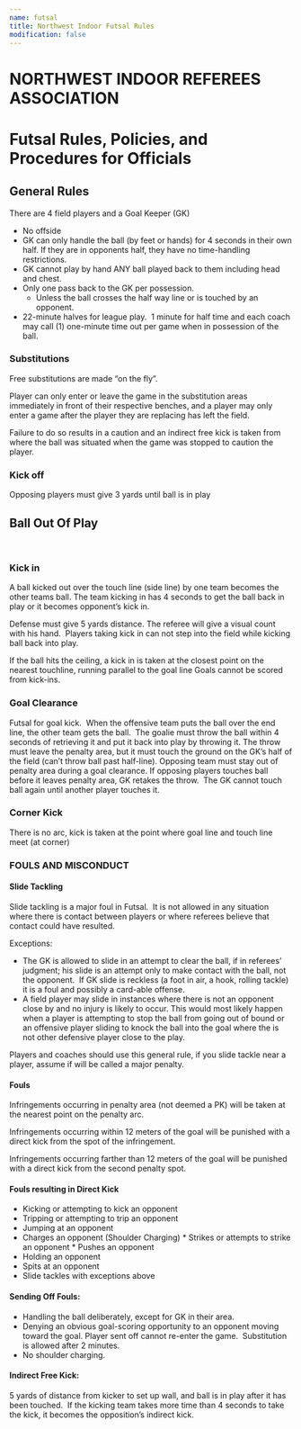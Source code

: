 ```yaml
---
name: futsal
title: Northwest Indoor Futsal Rules
modification: false
---
```


# NORTHWEST INDOOR REFEREES ASSOCIATION

# Futsal Rules, Policies, and Procedures for Officials

## General Rules

There are 4 field players and a Goal Keeper (GK) 

* No offside
* GK can only handle the ball (by feet or hands) for 4 seconds in their own half. If they are in opponents half, they have no time-handling restrictions.
* GK cannot play by hand ANY ball played back to them including head and chest.
* Only one pass back to the GK per possession.  
  * Unless the ball crosses the half way line or is touched by an opponent.
* 22-minute halves for league play.  1 minute for half time and each coach may call (1) one-minute time out per game when in possession of the ball.  

### Substitutions

Free substitutions are made “on the fly”.

Player can only enter or leave the game in the substitution areas immediately in front of their respective benches, and a player may only enter a game after the player they are replacing has left the field. 

Failure to do so results in a caution and an indirect free kick is taken from where the ball was situated when the game was stopped to caution the player.

### Kick off

Opposing players must give 3 yards until ball is in play
   
## Ball Out Of Play
 
### Kick in

A ball kicked out over the touch line (side line) by one team becomes the other teams ball. The team kicking in has 4 seconds to get the ball back in play or it becomes opponent’s kick in. 

Defense must give 5 yards distance. The referee will give a visual count with his hand.  Players taking kick in can not step into the field while kicking ball back into play.

If the ball hits the ceiling, a kick in is taken at the closest point on the nearest touchline, running parallel to the goal line
Goals cannot be scored from kick-ins.

### Goal Clearance

Futsal for goal kick.  When the offensive team puts the ball over the end line, the other team gets the ball.  The goalie must throw the ball within 4 seconds of retrieving it and put it back into play by throwing it. The throw must leave the penalty area, but it must touch the ground on the GK’s half of the field (can’t throw ball past half-line). Opposing team must stay out of penalty area during a goal clearance. If opposing players touches ball before it leaves penalty area, GK retakes the throw.  The GK cannot touch ball again until another player touches it.

### Corner Kick

There is no arc, kick is taken at the point where goal line and touch line meet (at corner)

### FOULS AND MISCONDUCT

#### Slide Tackling

Slide tackling is a major foul in Futsal.  It is not allowed in any situation where there is contact between players or where referees believe that contact could have resulted.

Exceptions:

  * The GK is allowed to slide in an attempt to clear the ball, if in referees’ judgment; his slide is an attempt only to make contact with the ball, not the opponent.  If GK slide is reckless (a foot in air, a hook, rolling tackle) it is a foul and possibly a card-able offense. 
  * A field player may slide in instances where there is not an opponent close by and no injury is likely to occur. This would most likely happen when a player is attempting to stop the ball from going out of bound or an offensive player sliding to knock the ball into the goal where the is not other defensive player close to the play.

Players and coaches should use this general rule, if you slide tackle near a player, assume if will be called a major penalty.

#### Fouls

Infringements occurring in penalty area (not deemed a PK) will be taken at the nearest point on the penalty arc.

Infringements occurring within 12 meters of the goal will be punished with a direct kick from the spot of the infringement.

Infringements occurring farther than 12 meters of the goal will be punished with a direct kick from the second penalty spot.

#### Fouls resulting in Direct Kick

* Kicking or attempting to kick an opponent
* Tripping or attempting to trip an opponent
* Jumping at an opponent
* Charges an opponent (Shoulder Charging)
* Strikes or attempts to strike an opponent
* Pushes an opponent
* Holding an opponent
* Spits at an opponent
* Slide tackles with exceptions above

#### Sending Off Fouls:

* Handling the ball deliberately, except for GK in their area.
* Denying an obvious goal-scoring opportunity to an opponent moving toward the goal. Player sent off cannot re-enter the game.  Substitution is allowed after 2 minutes. 
* No shoulder charging.

#### Indirect Free Kick:

5 yards of distance from kicker to set up wall, and ball is in play after it has been touched.  If the kicking team takes more time than 4 seconds to take the kick, it becomes the opposition’s indirect kick.  
